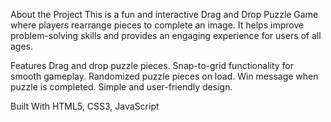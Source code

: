 About the Project
This is a fun and interactive Drag and Drop Puzzle Game where players rearrange pieces to complete an image. It helps improve problem-solving skills and provides an engaging experience for users of all ages.

Features
Drag and drop puzzle pieces.
Snap-to-grid functionality for smooth gameplay.
Randomized puzzle pieces on load.
Win message when puzzle is completed.
Simple and user-friendly design.

Built With
HTML5, CSS3, JavaScript
